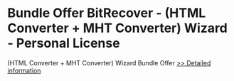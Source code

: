 # Bundle Offer BitRecover - (HTML Converter + MHT Converter) Wizard - Personal License
(HTML Converter + MHT Converter) Wizard Bundle Offer
[>> Detailed information](https://secure.shareit.com/shareit/product.html?productid=300998749&affiliateid=200057808)